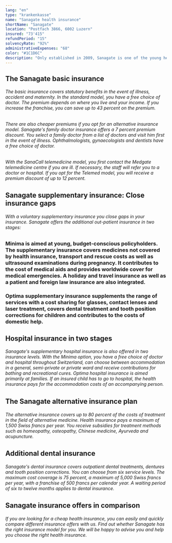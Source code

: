 ```yaml
---
lang: "en"
type: "krankenkasse"
name: "Sanagate health insurance"
shortName: "Sanagate"
location: "Postfach 3866, 6002 Luzern"
insured: "73'415"
refundPeriod: "15"
solvencyRate: "92%"
administrativeExpenses: "68"
color: "#1C1D6C"
description: "Only established in 2009, Sanagate is one of the young health insurers in Switzerland. The health insurance company from Lucerne relies on online business and wants to offer young policyholders in particular a reasonably priced basic insurance and supplementary insurance. The insurer is a subsidiary of the CSS Group and has around 80,000 policyholders. Here you can compare the services and premiums of the health insurance company."
---
```


## The Sanagate basic insurance

###### The basic insurance covers statutory benefits in the event of illness, accident and maternity. In the standard model, you have a free choice of doctor. The premium depends on where you live and your income. If you increase the franchise, you can save up to 43 percent on the premium.

###### There are also cheaper premiums if you opt for an alternative insurance model. Sanagate's family doctor insurance offers a 7 percent premium discount. You select a family doctor from a list of doctors and visit him first in the event of illness. Ophthalmologists, gynaecologists and dentists have a free choice of doctor.

###### With the SanaCall telemedicine model, you first contact the Medgate telemedicine centre if you are ill. If necessary, the staff will refer you to a doctor or hospital. If you opt for the Telemed model, you will receive a premium discount of up to 12 percent.

## Sanagate supplementary insurance: Close insurance gaps

###### With a voluntary supplementary insurance you close gaps in your insurance. Sanagate offers the additional out-patient insurance in two stages:

### Minima is aimed at young, budget-conscious policyholders. The supplementary insurance covers medicines not covered by health insurance, transport and rescue costs as well as ultrasound examinations during pregnancy. It contributes to the cost of medical aids and provides worldwide cover for medical emergencies. A holiday and travel insurance as well as a patient and foreign law insurance are also integrated.

### Optima supplementary insurance supplements the range of services with a cost sharing for glasses, contact lenses and laser treatment, covers dental treatment and tooth position corrections for children and contributes to the costs of domestic help.

## Hospital insurance in two stages

###### Sanagate's supplementary hospital insurance is also offered in two insurance levels. With the Minima option, you have a free choice of doctor and hospital throughout Switzerland, can choose between accommodation in a general, semi-private or private ward and receive contributions for bathing and recreational cures. Optima hospital insurance is aimed primarily at families. If an insured child has to go to hospital, the health insurance pays for the accommodation costs of an accompanying person.

## The Sanagate alternative insurance plan

###### The alternative insurance covers up to 80 percent of the costs of treatment in the field of alternative medicine. Health insurance pays a maximum of 1,500 Swiss francs per year. You receive subsidies for treatment methods such as homeopathy, osteopathy, Chinese medicine, Ayurveda and acupuncture.

## Additional dental insurance

###### Sanagate's dental insurance covers outpatient dental treatments, dentures and tooth position corrections. You can choose from six service levels. The maximum cost coverage is 75 percent, a maximum of 5,000 Swiss francs per year, with a franchise of 500 francs per calendar year. A waiting period of six to twelve months applies to dental insurance.

## Sanagate insurance offers in comparison

###### If you are looking for a cheap health insurance, you can easily and quickly compare different insurance offers with us. Find out whether Sanagate has the right insurance model for you. We will be happy to advise you and help you choose the right health insurance.
